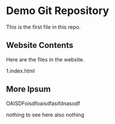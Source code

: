 # Demo Git Repository

This is the first file in this repo.

## Website Contents

Here are the files in the website.

1.index.html

## More Ipsum
 
OAISDFoisdfoaisdfasifdnasodf

nothing to see here
also nothing